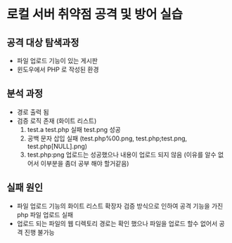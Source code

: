 # 로컬 서버 취약점 공격 및 방어 실습

## 공격 대상 탐색과정

- 파일 업로드 기능이 있는 게시판
- 윈도우에서 PHP 로 작성된 환경

## 분석 과정

- 경로 출력 됨
- 검증 로직 존재 (화이트 리스트)
    1. test.a test.php 실패 test.png 성공
    2. 공백 문자 삽입 실패 (test.php%00.png, test.php;test.png, test.php[NULL].png)
    3. test.php:png 업로드는 성공했으나 내용이 업로드 되지 않음 (이유를 알수 없어서 이부분을 좀더 공부 해야 할거같음)

## 실패 원인

- 파일 업로드 기능의 화이트 리스트 확장자 검증 방식으로 인하여 공격 기능을 가진 php 파일 업로드 실패
- 업로드 되는 파일의 웹 디렉토리 경로는 확인 했으나 파일을 업로드 할수 없어서 공격 진행 불가능
